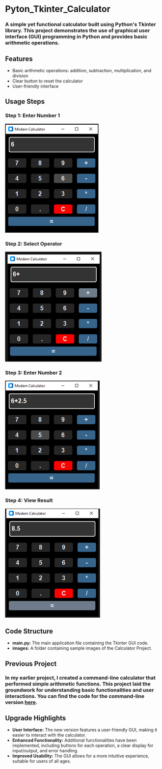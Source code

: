 # Pyton_Tkinter_Calculator
### A simple yet functional calculator built using Python's Tkinter library. This project demonstrates the use of graphical user interface (GUI) programming in Python and provides basic arithmetic operations.<br>
## Features
- Basic arithmetic operations: addition, subtraction, multiplication, and division
- Clear button to reset the calculator
- User-friendly interface
## Usage Steps

### Step 1: Enter Number 1
<img src="https://github.com/pandeymansi/Pyton_Tkinter_Calculator/blob/main/Calculator/images/step_1.png"></a>
### Step 2: Select Operator
<img src="https://github.com/pandeymansi/Pyton_Tkinter_Calculator/blob/main/Calculator/images/step_2.png"></a>
### Step 3: Enter Number 2
<img src="https://github.com/pandeymansi/Pyton_Tkinter_Calculator/blob/main/Calculator/images/step_3.png"></a>
### Step 4: View Result
<img src="https://github.com/pandeymansi/Pyton_Tkinter_Calculator/blob/main/Calculator/images/step_4.png"></a>
## Code Structure
+ **main.py:** The main application file containing the Tkinter GUI code.
+ **images:** A folder containing sample images of the Calculator Project.
## Previous Project
### In my earlier project, I created a command-line calculator that performed simple arithmetic functions. This project laid the groundwork for understanding basic functionalities and user interactions. You can find the code for the command-line version <a href="https://github.com/pandeymansi/Simple_Python_Calculator">here</a>.
## Upgrade Highlights
- **User Interface:** The new version features a user-friendly GUI, making it easier to interact with the calculator.
- **Enhanced Functionality:** Additional functionalities have been implemented, including buttons for each operation, a clear display for input/output, and error handling.
- **Improved Usability:** The GUI allows for a more intuitive experience, suitable for users of all ages.
